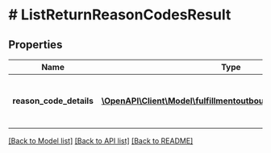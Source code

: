 # # ListReturnReasonCodesResult

## Properties

Name | Type | Description | Notes
------------ | ------------- | ------------- | -------------
**reason_code_details** | [**\OpenAPI\Client\Model\fulfillmentoutbound\ReasonCodeDetails[]**](ReasonCodeDetails.md) | An array of return reason code details. | [optional]

[[Back to Model list]](../../README.md#models) [[Back to API list]](../../README.md#endpoints) [[Back to README]](../../README.md)
